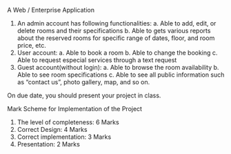 A Web / Enterprise Application

1.	An admin account has following functionalities:
a.	Able to add, edit, or delete rooms and their specifications
b.	Able to gets various reports about the reserved rooms for specific range of dates, floor, and room price, etc.
2.	User account:
a.	Able to book a room
b.	Able to change the booking
c.	Able to request especial services through a text request
3.	Guest account(without login):
a.	Able to browse the room availability
b.	Able to see room specifications
c.	Able to see all public information such as “contact us”, photo gallery, map, and so on. 

On due date, you should present your project in class.

 Mark Scheme for Implementation of the Project

1.	The level of completeness: 6 Marks
2.	Correct Design: 4 Marks
3.	Correct implementation: 3 Marks
4.	Presentation: 2 Marks
